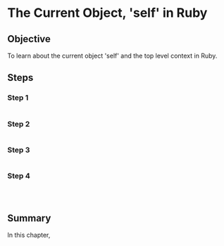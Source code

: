 # The Current Object, 'self' in Ruby

## Objective

To learn about the current object 'self' and the top level context in Ruby.

## Steps

### Step 1



```ruby

```

### Step 2



```ruby

```


### Step 3


```ruby

```

 
### Step 4



```ruby

```


```ruby

```


```ruby

```



## Summary

In this chapter, 

